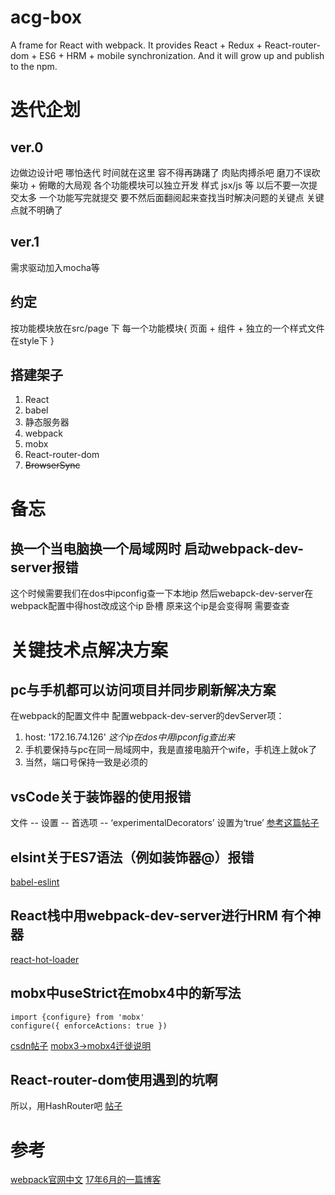 # acg-box
A frame for React with webpack. It provides React + Redux + React-router-dom + ES6 + HRM + mobile synchronization.
And it will grow up and publish to the npm.

# 迭代企划
## ver.0
边做边设计吧 哪怕迭代 时间就在这里 容不得再踌躇了 肉贴肉搏杀吧
磨刀不误砍柴功 + 俯瞰的大局观 
各个功能模块可以独立开发 样式 jsx/js 等
以后不要一次提交太多
一个功能写完就提交
要不然后面翻阅起来查找当时解决问题的关键点 关键点就不明确了
## ver.1
需求驱动加入mocha等

## 约定
按功能模块放在src/page 下 每一个功能模块{ 页面 + 组件 + 独立的一个样式文件在style下 }
## 搭建架子
1. React
2. babel
3. 静态服务器
4. webpack
5. mobx
6. React-router-dom
5. ~~BrowserSync~~

# 备忘
## 换一个当电脑换一个局域网时 启动webpack-dev-server报错
这个时候需要我们在dos中ipconfig查一下本地ip 然后webapck-dev-server在webpack配置中得host改成这个ip
卧槽 原来这个ip是会变得啊 需要查查

# 关键技术点解决方案
## pc与手机都可以访问项目并同步刷新解决方案
在webpack的配置文件中 配置webpack-dev-server的devServer项：
1. host: '172.16.74.126'  *这个ip在dos中用ipconfig查出来*
2. 手机要保持与pc在同一局域网中，我是直接电脑开个wife，手机连上就ok了
3. 当然，端口号保持一致是必须的
## vsCode关于装饰器的使用报错
文件 -- 设置 -- 首选项 -- ‘experimentalDecorators’ 设置为‘true’
[参考这篇帖子](https://blog.csdn.net/yiifaa/article/details/78862507)
## elsint关于ES7语法（例如装饰器@）报错
[babel-eslint](https://www.npmjs.com/package/babel-eslint)

## React栈中用webpack-dev-server进行HRM 有个神器
[react-hot-loader](https://www.webpackjs.com/guides/hot-module-replacement/#其他代码和框架)

## mobx中useStrict在mobx4中的新写法
```
import {configure} from 'mobx'
configure({ enforceActions: true })
```
[csdn帖子](https://blog.csdn.net/greekmrzzj/article/details/79861787)
[mobx3->mobx4迁徙说明](https://github.com/mobxjs/mobx/wiki/Migrating-from-mobx-3-to-mobx-4#things-that-just-have-moved)

## React-router-dom使用遇到的坑啊
所以，用HashRouter吧
[帖子](https://www.cnblogs.com/erduyang/p/6757788.html)

# 参考
[webpack官网中文](https://www.webpackjs.com/guides/code-splitting/)
[17年6月的一篇博客](https://segmentfault.com/a/1190000009952845)



